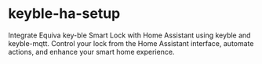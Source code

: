 # keyble-ha-setup
Integrate Equiva key-ble Smart Lock with Home Assistant using keyble and keyble-mqtt. Control your lock from the Home Assistant interface, automate actions, and enhance your smart home experience.
